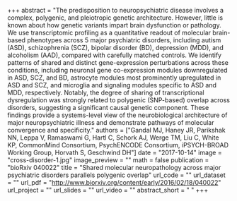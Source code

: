+++
abstract = "The predisposition to neuropsychiatric disease involves a complex, polygenic, and pleiotropic genetic architecture. However, little is known about how genetic variants impart brain dysfunction or pathology. We use transcriptomic profiling as a quantitative readout of molecular brain-based phenotypes across 5 major psychiatric disorders, including autism (ASD), schizophrenia (SCZ), bipolar disorder (BD), depression (MDD), and alcoholism (AAD), compared with carefully matched controls. We identify patterns of shared and distinct gene-expression perturbations across these conditions, including neuronal gene co-expression modules downregulated in ASD, SCZ, and BD, astrocyte modules most prominently upregulated in ASD and SCZ, and microglia and signaling modules specific to ASD and MDD, respectively. Notably, the degree of sharing of transcriptional dysregulation was strongly related to polygenic (SNP-based) overlap across disorders, suggesting a significant causal genetic component. These findings provide a systems-level view of the neurobiological architecture of major neuropsychiatric illness and demonstrate pathways of molecular convergence and specificity."
authors = ["Gandal MJ, Haney JR, Parikshak NN, Leppa V, Ramaswami G, Hartl C, Schork AJ, Werge TM, Liu C, White KP, CommonMind Consortium, PsychENCODE Consortium, iPSYCH-BROAD Working Group, Horvath S, Geschwind DH"]
date = "2017-10-14"
image = "cross-disorder-1.jpg"
image_preview = ""
math = false
publication = "bioRxiv 040022"
title = "Shared molecular neuropathology across major psychiatric disorders parallels polygenic overlap"
url_code = ""
url_dataset = ""
url_pdf = "http://www.biorxiv.org/content/early/2016/02/18/040022"
url_project = ""
url_slides = ""
url_video = ""
abstract_short = " "
+++
